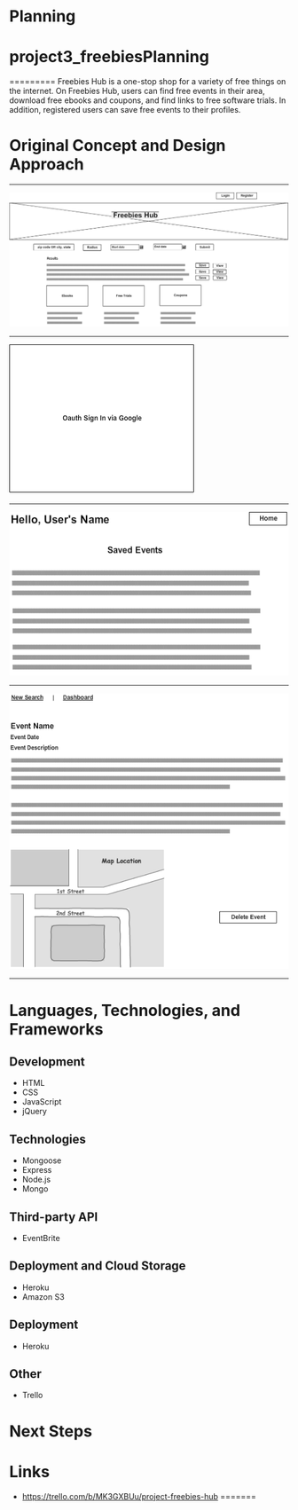 Planning
=======
# project3_freebiesPlanning
=========
Freebies Hub is a one-stop shop for a variety of free things on the internet. On Freebies Hub, users can find free events in their area, download free ebooks and coupons, and find links to free software trials. In addition, registered users can save free events to their profiles.



Original Concept and Design Approach
====================================
___
![Freebies Wireframe 1](./Freebies_Wireframe_1.png)
___
![Freebies Wireframe 1](./Freebies_Wireframe_2.png)
___
![Freebies Wireframe 1](./Freebies_Wireframe_3.png)
___
![Freebies Wireframe 1](./Freebies_Wireframe_4.png)
___


Languages, Technologies, and Frameworks
======================================
Development
------------

* HTML
* CSS
* JavaScript
* jQuery

Technologies
------------
* Mongoose
* Express
* Node.js
* Mongo


Third-party API
----------------
* EventBrite

Deployment and Cloud Storage
----------
* Heroku
* Amazon S3

Deployment
----------
* Heroku

Other
------
* Trello

Next Steps
===========

Links
===========
* https://trello.com/b/MK3GXBUu/project-freebies-hub
=======

